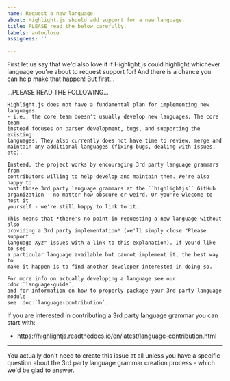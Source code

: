```yaml
---
name: Request a new language
about: Highlight.js should add support for a new language.
title: PLEASE read the below carefully.
labels: autoclose
assignees: ''

---
```


First let us say that we'd also love it if Highlight.js could highlight whichever language you're about to request support for!  And there is a chance you can help make that happen! But first...

...PLEASE READ THE FOLLOWING...

    Highlight.js does not have a fundamental plan for implementing new languages
    - i.e., the core team doesn't usually develop new languages. The core team
    instead focuses on parser development, bugs, and supporting the existing
    languages. They also currently does not have time to review, merge and
    maintain any additional languages (fixing bugs, dealing with issues, etc).

    Instead, the project works by encouraging 3rd party language grammars from
    contributors willing to help develop and maintain them. We're also happy to
    host those 3rd party language grammars at the ``highlightjs`` GitHub
    organization - no matter how obscure or weird. Or you're wlecome to host it
    yourself - we're still happy to link to it.

    This means that *there's no point in requesting a new language without also
    providing a 3rd party implementation* (we'll simply close "Please support
    language Xyz" issues with a link to this explanation). If you'd like to see
    a particular language available but cannot implement it, the best way to
    make it happen is to find another developer interested in doing so.

    For more info on actually developing a language see our :doc:`language-guide`,
    and for information on how to properly package your 3rd party language module
    see :doc:`language-contribution`.

If you are interested in contributing a 3rd party language grammar you can start with:

- https://highlightjs.readthedocs.io/en/latest/language-contribution.html

---

You actually don't need to create this issue at all unless you have a specific question about the 3rd party language grammar creation process - which we'd be glad to answer.
